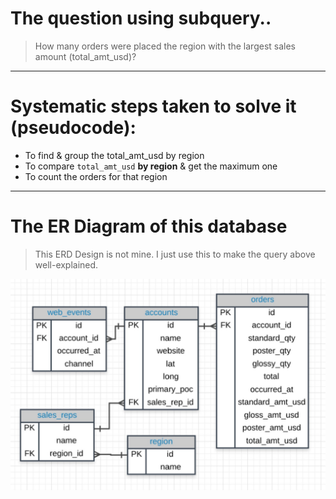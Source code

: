 # The question using subquery..
> How many orders were placed the region with the largest sales amount (total_amt_usd)? 

---

# Systematic steps taken to solve it (pseudocode):
- To find & group the total_amt_usd by region
- To compare ```total_amt_usd``` **by region** & get the maximum one
- To count the orders for that region

--- 

# The ER Diagram of this database
> This ERD Design is not mine. I just use this to make the query above well-explained.
> 
![ER Diagram of Parch&PoseyERD](/application-on-subquery/Parch%26PoseyERD.jpg)
